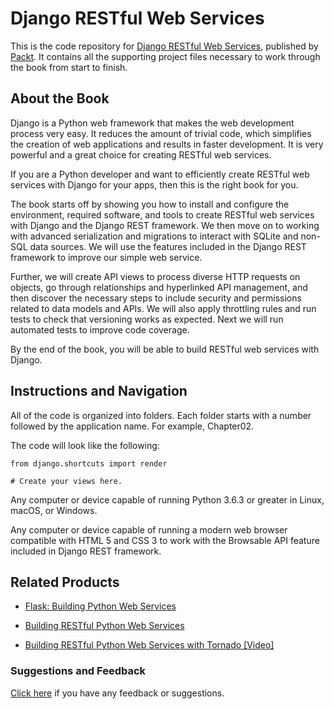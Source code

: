# Django RESTful Web Services
This is the code repository for [Django RESTful Web Services](https://www.packtpub.com/web-development/django-restful-web-services?utm_source=github&utm_medium=repository&utm_campaign=9781788833929), published by [Packt](https://www.packtpub.com/?utm_source=github). It contains all the supporting project files necessary to work through the book from start to finish.
## About the Book
Django is a Python web framework that makes the web development process very easy. It reduces the amount of trivial code, which simplifies the creation of web applications and results in faster development. It is very powerful and a great choice for creating RESTful web services.

If you are a Python developer and want to efficiently create RESTful web services with Django for your apps, then this is the right book for you.

The book starts off by showing you how to install and configure the environment, required software, and tools to create RESTful web services with Django and the Django REST framework. We then move on to working with advanced serialization and migrations to interact with SQLite and non-SQL data sources. We will use the features included in the Django REST framework to improve our simple web service.

Further, we will create API views to process diverse HTTP requests on objects, go through relationships and hyperlinked API management, and then discover the necessary steps to include security and permissions related to data models and APIs. We will also apply throttling rules and run tests to check that versioning works as expected. Next we will run automated tests to improve code coverage.

By the end of the book, you will be able to build RESTful web services with Django.

## Instructions and Navigation
All of the code is organized into folders. Each folder starts with a number followed by the application name. For example, Chapter02.



The code will look like the following:
```
from django.shortcuts import render 
 
# Create your views here.
```

Any computer or device capable of running Python 3.6.3 or greater in Linux, macOS, or Windows.

Any computer or device capable of running a modern web browser compatible with HTML 5 and CSS 3 to work with the Browsable API feature included in Django REST framework.

## Related Products
* [Flask: Building Python Web Services](https://www.packtpub.com/web-development/flask-building-python-web-services?utm_source=github&utm_medium=repository&utm_campaign=9781787288225)

* [Building RESTful Python Web Services](https://www.packtpub.com/application-development/building-restful-python-web-services?utm_source=github&utm_medium=repository&utm_campaign=9781786462251)

* [Building RESTful Python Web Services with Tornado [Video]](https://www.packtpub.com/application-development/building-restful-python-web-services-tornado-video?utm_source=github&utm_medium=repository&utm_campaign=9781788472036)

### Suggestions and Feedback
[Click here](https://docs.google.com/forms/d/e/1FAIpQLSe5qwunkGf6PUvzPirPDtuy1Du5Rlzew23UBp2S-P3wB-GcwQ/viewform) if you have any feedback or suggestions.
